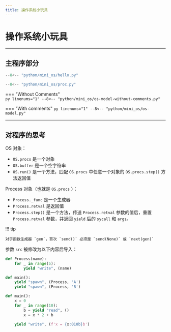 ```yaml
---
title: 操作系统小玩具
---
```


操作系统小玩具
==============

---

主程序部分
----------

``` py title="hello.py"
--8<-- "python/mini_os/hello.py"
```

``` py title="proc.py"
--8<-- "python/mini_os/proc.py"
```

=== "Without Comments"    
    ``` py linenums="1"
    --8<-- "python/mini_os/os-model-without-comments.py"
    ```

=== "With comments"
    ``` py linenums="1"
    --8<-- "python/mini_os/os-model.py"
    ```

---

对程序的思考
------------

OS 对象：

- `OS.procs` 是一个对象
- `OS.buffer` 是一个空字符串
- `OS.run()` 是一个方法，匹配 `OS.procs` 中任意一个对象的 `OS.procs.step()` 方法返回值

Process 对象（也就是 `OS.procs` ）：

- `Process._func` 是一个生成器
- `Process.retval` 是返回值
- `Process.step()` 是一个方法，传送 `Process.retval` 参数的值后，重置 `Process.retval`
  参数，并返回 `yield` 后的 `sycall` 和 `args`。

!!! tip
 
    对于函数生成器 `gen`，首次 `send()` 必须是 `send(None)` 或 `next(gen)`


参数 `src` 被修改为以下内容后导入：

``` py
def Process(name):
    for _ in range(5):
        yield "write", (name)

def main():
    yield "spawn", (Process, 'A')
    yield "spawn", (Process, 'B')
```

``` py
def main():
    x = 0
    for _ in range(10):
        b = yield "read", ()
        x = x * 2 + b

    yield "write", (f'x = {x:010b}b')

```

